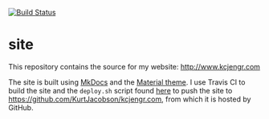 [![Build Status][badge]](https://travis-ci.org/KurtJacobson/site)

# site

This repository contains the source for my website: http://www.kcjengr.com

The site is built using [MkDocs][mkdocs] and the [Material theme][theme].
I use Travis CI to build the site and the `deploy.sh` script found [here][script]
to push the site to https://github.com/KurtJacobson/kcjengr.com, from
which it is hosted by GitHub.


[badge]: https://travis-ci.org/KurtJacobson/site.svg?branch=master
[mkdocs]: http://mkdocs.org
[theme]: http://squidfunk.github.io/mkdocs-material
[script]: https://github.com/X1011/git-directory-deploy
